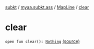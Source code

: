 [subkt](../../index.md) / [myaa.subkt.ass](../index.md) / [MapLine](index.md) / [clear](./clear.md)

# clear

`open fun clear(): `[`Nothing`](https://kotlinlang.org/api/latest/jvm/stdlib/kotlin/-nothing/index.html) [(source)](https://github.com/Myaamori/SubKt/blob/0.1.10/src/main/kotlin/myaa/subkt/ass/parser.kt#L390)